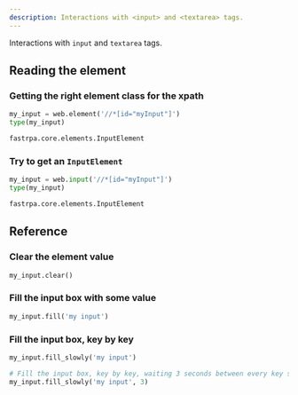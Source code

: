 ```yaml
---
description: Interactions with <input> and <textarea> tags.
---
```


Interactions with `input` and `textarea` tags.

## Reading the element

### Getting the right element class for the xpath

```python linenums="1"
my_input = web.element('//*[id="myInput"]')
type(my_input)
```

```python title="Output"
fastrpa.core.elements.InputElement
```

### Try to get an `InputElement`

```python linenums="1"
my_input = web.input('//*[id="myInput"]')
type(my_input)
```

```python title="Output"
fastrpa.core.elements.InputElement
```

## Reference

### Clear the element value

```python linenums="1"
my_input.clear()
```

### Fill the input box with some value

```python linenums="1"
my_input.fill('my input')
```

### Fill the input box, key by key

```python linenums="1"
my_input.fill_slowly('my input')

# Fill the input box, key by key, waiting 3 seconds between every key send
my_input.fill_slowly('my input', 3)
```